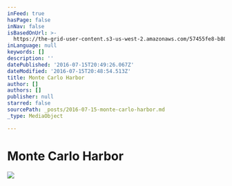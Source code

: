 ```yaml
---
inFeed: true
hasPage: false
inNav: false
isBasedOnUrl: >-
  https://the-grid-user-content.s3-us-west-2.amazonaws.com/57455fe8-b801-4620-9c13-75cf6d69a26c.jpg
inLanguage: null
keywords: []
description: ''
datePublished: '2016-07-15T20:49:26.067Z'
dateModified: '2016-07-15T20:48:54.513Z'
title: Monte Carlo Harbor
author: []
authors: []
publisher: null
starred: false
sourcePath: _posts/2016-07-15-monte-carlo-harbor.md
_type: MediaObject

---
```

# Monte Carlo Harbor
![](https://the-grid-user-content.s3-us-west-2.amazonaws.com/57455fe8-b801-4620-9c13-75cf6d69a26c.jpg)